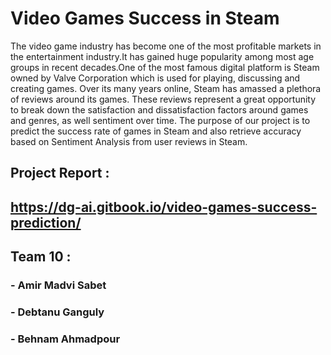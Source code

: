 # Video Games Success in Steam

The video game industry has become one of the most profitable markets in the entertainment industry.It has gained huge popularity among most age groups in recent decades.One of the most famous digital platform is Steam owned by Valve Corporation which is used for playing, discussing and creating games.
Over its many years online, Steam has amassed a plethora of reviews around its games. These reviews represent a great opportunity to break down the satisfaction and dissatisfaction factors around games and genres, as well sentiment over time.
The purpose of our project is to predict the success rate of games in Steam and also retrieve accuracy based on Sentiment Analysis from user reviews in Steam.

## Project Report :

## https://dg-ai.gitbook.io/video-games-success-prediction/
## Team 10 :
### - Amir Madvi Sabet  
### - Debtanu Ganguly  
### - Behnam Ahmadpour
